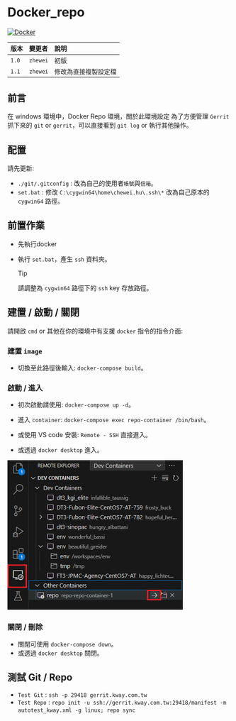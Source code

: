 # Docker_repo

[![Docker](https://img.shields.io/badge/Docker-Supported-0db7ed.svg?logo=docker)](https://www.docker.com/)

| 版本  | 變更者   | 說明                 |
| :---- | :------- | :------------------- |
| `1.0` | `zhewei` | 初版                 |
| `1.1` | `zhewei` | 修改為直接複製設定檔 |

## 前言
在 windows 環境中，Docker Repo 環境，關於此環境設定
為了方便管理 `Gerrit` 抓下來的 `git` or `gerrit`，可以直接看到 `git log` or 執行其他操作。

## 配置

請先更新:

- `./git/.gitconfig` : 改為自己的使用者`帳號`與`信箱`。
- `set.bat` : 修改 `C:\cygwin64\home\chewei.hu\.ssh\*` 改為自己原本的 `cygwin64` 路徑。

## 前置作業

- 先執行docker
- 執行 `set.bat`，產生 `ssh` 資料夾。

  >[!tip]
  >請調整為 `cygwin64` 路徑下的 `ssh` key 存放路徑。

## 建置 / 啟動 / 關閉

請開啟 `cmd` or 其他在你的環境中有支援 `docker` 指令的指令介面:

### 建置 `image`

- 切換至此路徑後輸入: `docker-compose build`。

### 啟動 / 進入

- 初次啟動請使用: `docker-compose up -d`。

- 進入 `container`: `docker-compose exec repo-container /bin/bash`。
- 或使用 VS code 安裝: `Remote - SSH` 直接進入。
- 或透過 `docker desktop` 進入。

![Remote - ssh](./images/git-1.png)

### 關閉 / 刪除

- 關閉可使用 `docker-compose down`。
- 或透過 `docker desktop` 關閉。

## 測試 Git / Repo

- `Test Git` : `ssh -p 29418 gerrit.kway.com.tw`
- `Test Repo` : `repo init -u ssh://gerrit.kway.com.tw:29418/manifest -m autotest_kway.xml -g linux; repo sync`
